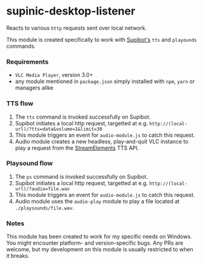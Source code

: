 # supinic-desktop-listener
Reacts to various `http` requests sent over local network.

This module is created specifically to work with [Supibot's](/Supinic/supibot) `tts` and `playounds` commands.

### Requirements
- `VLC Media Player`, version 3.0+
- any module mentioned in `package.json` simply installed with `npm`, `yarn` or managers alike

### TTS flow
1) The `tts` command is invoked successfully on Supibot.
2) Supibot initiates a local http request, targetted at e.g. `http://(local-url)/?tts=data&volume=1&limit=30`
3) This module triggers an event for `audio-module.js` to catch this request.
4) Audio module creates a new headless, play-and-quit VLC instance to play a request from the [StreamElements](/StreamElements) TTS API.

### Playsound flow
1) The `ps` command is invoked successfully on Supibot.
2) Supibot initiates a local http request, targetted at e.g. `http://(local-url)/?audio=file.wav`
3) This module triggers an event for `audio-module.js` to catch this request.
4) Audio module uses the `audio-play` module to play a file located at `./playsounds/file.wav`.

### Notes
This module has been created to work for my specific needs on Windows. You might encounter platform- and version-specific bugs.
Any PRs are welcome, but my development on this module is usually restricted to when it breaks. 